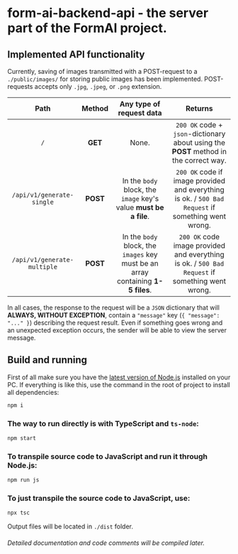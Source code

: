 # **form-ai-backend-api** - the server part of the FormAI project.

## Implemented API functionality
Currently, saving of images transmitted with a POST-request to a `./public/images/` for storing public images has been implemented. POST-requests accepts only `.jpg`, `.jpeg`, or `.png` extension.

|  Path   | Method | Any type of request data | Returns
|:-------:|:------:|:----------------------------------------------------------------------------:|:----:|
| `/` | **GET** | None. | `200 OK` code + `json`-dictionary about using the **POST** method in the correct way. |
| `/api/v1/generate-single` | **POST** | In the `body` block, the `image` key's value **must be a file**.| `200 OK` code if image provided and everything is ok. / `500 Bad Request` if something went wrong. |
| `/api/v1/generate-multiple` | **POST** | In the `body` block, the `images` key must be an array containing **1-5 files**.  | `200 OK` code image provided and everything is ok. / `500 Bad Request` if something went wrong. | 

In all cases, the response to the request will be a `JSON` dictionary that will **ALWAYS, WITHOUT EXCEPTION**, contain a `"message"` key (`{ "message": "..." }`) describing the request result. Even if something goes wrong and an unexpected exception occurs, the sender will be able to view the server message.

## Build and running
First of all make sure you have the [latest version of Node.js](https://nodejs.org/en) installed on your PC. If everything is like this, use the command in the root of project to install all dependencies:
```bat
npm i 
```

### The way to run directly is with TypeScript and `ts-node`:
```bat 
npm start
```

### To transpile source code to JavaScript and run it through Node.js:
```bat
npm run js
```

### To just transpile the source code to JavaScript, use:
```bash
npx tsc
```
Output files will be located in `./dist` folder.

###### Detailed documentation and code comments will be compiled later.
